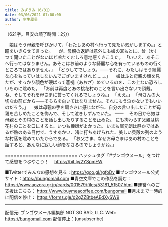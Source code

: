 ```yaml
---
title: みずうみ（6/31）
date: 03/06/2021 07:00:00
author: 室生犀星
---
```


（621字。目安の読了時間：2分）

　娘はそう母親を呼びかけて、「わたしあの村へ行って見たい気がしますの。」と瞳をいきらせて言った。
　が、母親の返辞は意外にも娘の耳もとに、曾（か）つて聞いたことがないほど冷たくむしろ意地悪くきこえた。
「いいえ、あそこへ行ってはなりません。あそこはお前のような綺麗な心を有っているものの行くところではありません。」
「どうしてでしょう。――それに、わたしはそう綺麗な心をもっていはしないんでございますけれど……。」
　娘はふと母親の顔を見たが、すっかり顔色が硬ばって蒼褪（あおざ）めているのを、この上ない恐ろしいものに眺めた。
「お前は再度とあの桃花村のことを言い出さないで頂戴。ね、そしてそれを母さまに誓ってくれるでしょうね。」
「ええ。」
「母さんの大切なお前だから――そちらを向いてはなりません。それにもう泣かないでもいいのだろう。」
　娘は母親の手を肩さきに感じながら、自分の言い出したことが母親を苦しめたことを悔んで、そして泣きしずんでいた。
――
　その日から娘は母親とその村のことを話し出したりすることを止めた。
にも拘わらず父親は桃花村のことを口にすると、いつも機嫌がよかった。
いまも眠元朗は静かではあるが熱のある目付で、うすあかい、渚に打ちあげられた、美しい貝殻の列のような村落を眺めていたからである。
「お父さま、なぜお母さまはあの村のことを話すると、あんなに寂しい顔をなさるのでしょうかね。」

=========================
ハッシュタグ「#ブンゴウメール」をつけて感想をつぶやこう！　
https://bit.ly/2YSpmEW

■Twitterでみんなの感想を見る：https://goo.gl/rgfoDv
■ブンゴウメール公式サイト：https://bungomail.com
■青空文庫でこの作品を読む：https://www.aozora.gr.jp/cards/001579/files/53181_51507.html
■運営へのご支援はこちら： https://www.buymeacoffee.com/bungomail
■月末まで一時的に配信を停止： https://forms.gle/d2gZZBtbeAEdXySW9

-------
配信元: ブンゴウメール編集部
NOT SO BAD, LLC.
Web: https://bungomail.com
配信停止：[unsubscribe]


